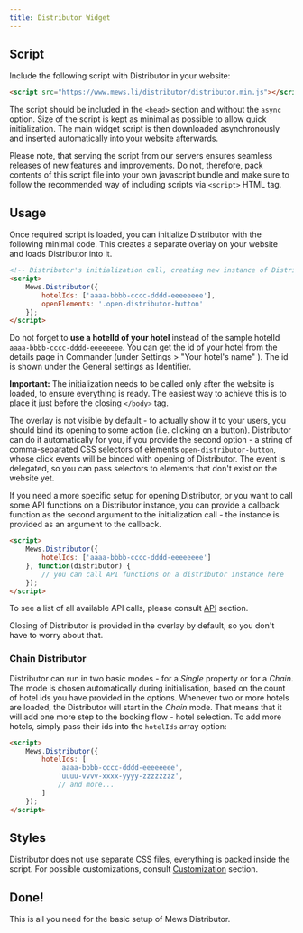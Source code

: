 ```yaml
---
title: Distributor Widget
---
```


## Script

Include the following script with Distributor in your website:

~~~html
<script src="https://www.mews.li/distributor/distributor.min.js"></script>
~~~

The script should be included in the `<head>` section and without the `async` option. Size of the script is kept as minimal as possible to allow quick initialization. The main widget script is then downloaded asynchronously and inserted automatically into your website afterwards.

Please note, that serving the script from our servers ensures seamless releases of new features and improvements. Do not, therefore, pack contents of this script file into your own javascript bundle and make sure to follow the recommended way of including scripts via `<script>` HTML tag.

## Usage

Once required script is loaded, you can initialize Distributor with the following minimal code. This creates a separate overlay on your website and loads Distributor into it.

~~~html
<!-- Distributor's initialization call, creating new instance of Distributor. Use id of your hotel. -->
<script>
    Mews.Distributor({
        hotelIds: ['aaaa-bbbb-cccc-dddd-eeeeeeee'],
        openElements: '.open-distributor-button'
    });
</script>
~~~

Do not forget to **use a hotelId of your hotel** instead of the sample hotelId `aaaa-bbbb-cccc-dddd-eeeeeeee`. You can get the id of your hotel from the details page in Commander (under Settings > "Your hotel's name" ). The id is shown under the General settings as Identifier.

**Important:** The initialization needs to be called only after the website is loaded, to ensure everything is ready. The easiest way to achieve this is to place it just before the closing `</body>` tag.

The overlay is not visible by default - to actually show it to your users, you should bind its opening to some action (i.e. clicking on a button). Distributor can do it automatically for you, if you provide the second option - a string of comma-separated CSS selectors of elements `open-distributor-button`, whose click events will be binded with opening of Distributor. The event is delegated, so you can pass selectors to elements that don't exist on the website yet.

If you need a more specific setup for opening Distributor, or you want to call some API functions on a Distributor instance, you can provide a callback function as the second argument to the initialization call - the instance is provided as an argument to the callback.

~~~html
<script>
    Mews.Distributor({
        hotelIds: ['aaaa-bbbb-cccc-dddd-eeeeeeee']
    }, function(distributor) {
        // you can call API functions on a distributor instance here
    });
</script>
~~~

To see a list of all available API calls, please consult [API](./widget/reference.html#api-reference) section.

Closing of Distributor is provided in the overlay by default, so you don't have to worry about that.

### Chain Distributor

Distributor can run in two basic modes - for a *Single* property or for a *Chain*. The mode is chosen automatically during initialisation, based on the count of hotel ids you have provided in the options. Whenever two or more hotels are loaded, the Distributor will start in the *Chain* mode. That means that it will add one more step to the booking flow - hotel selection. To add more hotels, simply pass their ids into the `hotelIds` array option:

~~~html
<script>
    Mews.Distributor({
        hotelIds: [
            'aaaa-bbbb-cccc-dddd-eeeeeeee',
            'uuuu-vvvv-xxxx-yyyy-zzzzzzzz',
            // and more...
        ]
    });
</script>
~~~

## Styles

Distributor does not use separate CSS files, everything is packed inside the script. For possible customizations, consult [Customization](./widget/reference.html#customization) section.

## Done!

This is all you need for the basic setup of Mews Distributor.
